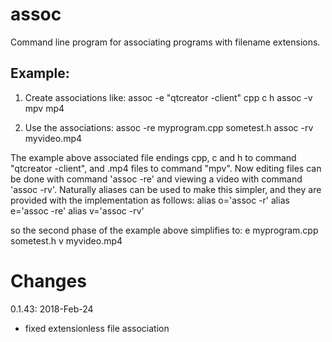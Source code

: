 # assoc
Command line program for associating programs with filename extensions.

<H2>Example:</H2>

1) Create associations like:
assoc -e "qtcreator -client" cpp c h
assoc -v mpv mp4

2) Use the associations:
assoc -re myprogram.cpp sometest.h
assoc -rv myvideo.mp4

The example above associated file endings cpp, c and h to command "qtcreator -client", and .mp4 files to command "mpv".
Now editing files can be done with command 'assoc -re' and viewing a video with command 'assoc -rv'.
Naturally aliases can be used to make this simpler, and they are provided with the implementation as follows:
alias o='assoc -r'
alias e='assoc -re'
alias v='assoc -rv'

so the second phase of the example above simplifies to:
e myprogram.cpp sometest.h
v myvideo.mp4

# Changes
0.1.43: 2018-Feb-24
- fixed extensionless file association
